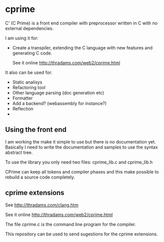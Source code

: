 # cprime

C' (C Prime) is a front end compiler with preprocessor written in C with no external dependencies.

I am using it for:
 - Create a transpiler, extending the C language with new features and generating C code.
  
   See it online http://thradams.com/web2/cprime.html

It also can be used for:
- Static analisys
- Refactoring tool
- Other language parsing (doc generation etc)
- Formatter
- Add a backend? (webassembly for instance?)
- Reflection
- 
## Using the front end

I am working the make it simple to use but there is no documentation yet.
Basically I need to write the documentation and samples to use the syntax abstract tree. 

To use the library you only need two files: cprime_lib.c and cprime_lib.h

CPrime can keep all tokens and compiler phases and this make possible
to rebuild a source code completely.


## cprime extensions

See http://thradams.com/clang.htm

See it online http://thradams.com/web2/cprime.html

The file cprime.c is the command line program for the compiler.

This repository can be used to send sugestions for the cprime extensions.

